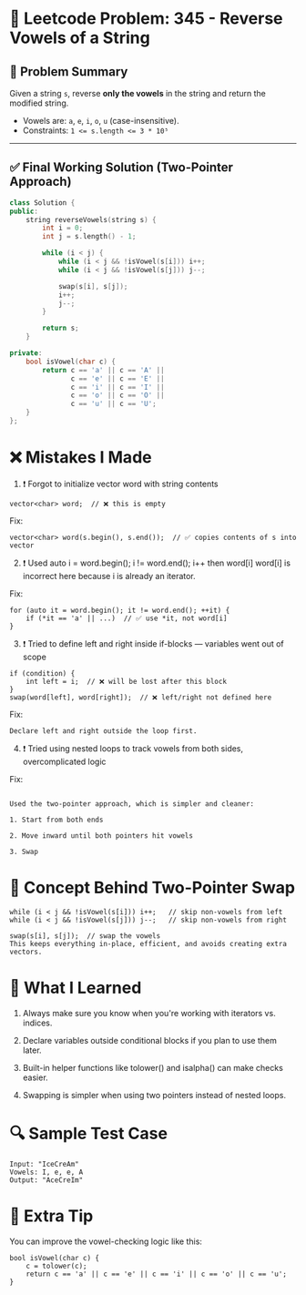 # 🧪 Leetcode Problem: 345 - Reverse Vowels of a String

## 🧠 Problem Summary

Given a string `s`, reverse **only the vowels** in the string and return the modified string.

- Vowels are: `a`, `e`, `i`, `o`, `u` (case-insensitive).
- Constraints: `1 <= s.length <= 3 * 10⁵`

---

## ✅ Final Working Solution (Two-Pointer Approach)

```cpp
class Solution {
public:
    string reverseVowels(string s) {
        int i = 0;
        int j = s.length() - 1;

        while (i < j) {
            while (i < j && !isVowel(s[i])) i++;
            while (i < j && !isVowel(s[j])) j--;

            swap(s[i], s[j]);
            i++;
            j--;
        }

        return s;
    }

private:
    bool isVowel(char c) {
        return c == 'a' || c == 'A' ||
               c == 'e' || c == 'E' ||
               c == 'i' || c == 'I' ||
               c == 'o' || c == 'O' ||
               c == 'u' || c == 'U';
    }
};
```
# ❌ Mistakes I Made
1. ❗ Forgot to initialize vector<char> word with string contents
```
vector<char> word;  // ❌ this is empty
```
Fix:
```
vector<char> word(s.begin(), s.end());  // ✅ copies contents of s into vector
```

2. ❗ Used auto i = word.begin(); i != word.end(); i++ then word[i]
word[i] is incorrect here because i is already an iterator.

Fix:
```
for (auto it = word.begin(); it != word.end(); ++it) {
    if (*it == 'a' || ...)  // ✅ use *it, not word[i]
}
```

3. ❗ Tried to define left and right inside if-blocks — variables went out of scope
```
if (condition) {
    int left = i;  // ❌ will be lost after this block
}
swap(word[left], word[right]);  // ❌ left/right not defined here
```
Fix:
```
Declare left and right outside the loop first.
```

4. ❗ Tried using nested loops to track vowels from both sides, overcomplicated logic

Fix:
```

Used the two-pointer approach, which is simpler and cleaner:

1. Start from both ends

2. Move inward until both pointers hit vowels

3. Swap
```

# 🧩 Concept Behind Two-Pointer Swap

```
while (i < j && !isVowel(s[i])) i++;   // skip non-vowels from left
while (i < j && !isVowel(s[j])) j--;   // skip non-vowels from right

swap(s[i], s[j]);  // swap the vowels
This keeps everything in-place, efficient, and avoids creating extra vectors.

```
# 📝 What I Learned
1. Always make sure you know when you're working with iterators vs. indices.

2. Declare variables outside conditional blocks if you plan to use them later.

3. Built-in helper functions like tolower() and isalpha() can make checks easier.

4. Swapping is simpler when using two pointers instead of nested loops.

# 🔍 Sample Test Case
```
Input: "IceCreAm"
Vowels: I, e, e, A
Output: "AceCreIm"
```

# 🌟 Extra Tip
You can improve the vowel-checking logic like this:
```
bool isVowel(char c) {
    c = tolower(c);
    return c == 'a' || c == 'e' || c == 'i' || c == 'o' || c == 'u';
}
```
